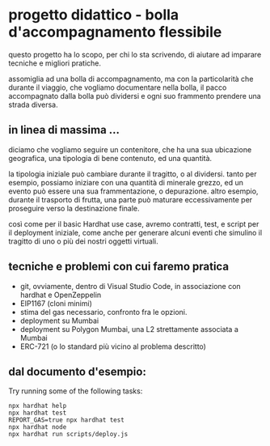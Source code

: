 # progetto didattico - bolla d'accompagnamento flessibile

questo progetto ha lo scopo, per chi lo sta scrivendo, di aiutare ad imparare tecniche e migliori pratiche.

assomiglia ad una bolla di accompagnamento, ma con la particolarità che durante il viaggio, che vogliamo documentare nella bolla, il pacco accompagnato dalla bolla può dividersi e ogni suo frammento prendere una strada diversa.

## in linea di massima …

diciamo che vogliamo seguire un contenitore, che ha una sua ubicazione geografica, una tipologia di bene contenuto, ed una quantità.

la tipologia iniziale può cambiare durante il tragitto, o al dividersi. tanto per esempio, possiamo iniziare con una quantità di minerale grezzo, ed un evento può essere una sua frammentazione, o depurazione. altro esempio, durante il trasporto di frutta, una parte può maturare eccessivamente per proseguire verso la destinazione finale.

così come per il basic Hardhat use case, avremo contratti, test, e script per il deployment iniziale, come anche per generare alcuni eventi che simulino il tragitto di uno o più dei nostri oggetti virtuali.

## tecniche e problemi con cui faremo pratica

* git, ovviamente, dentro di Visual Studio Code, in associazione con hardhat e OpenZeppelin
* EIP1167 (cloni minimi)
* stima del gas necessario, confronto fra le opzioni.
* deployment su Mumbai
* deployment su Polygon Mumbai, una L2 strettamente associata a Mumbai
* ERC-721 (o lo standard più vicino al problema descritto)

## dal documento d'esempio:

Try running some of the following tasks:

```shell
npx hardhat help
npx hardhat test
REPORT_GAS=true npx hardhat test
npx hardhat node
npx hardhat run scripts/deploy.js
```
